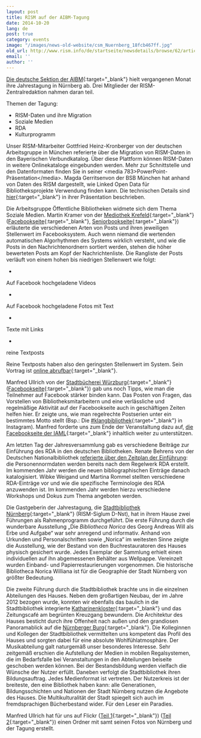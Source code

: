 ```yaml
---
layout: post
title: RISM auf der AIBM-Tagung
date: 2014-10-20
lang: de
post: true
category: events
image: "/images/news-old-website/csm_Nuernberg_18fcb467ff.jpg"
old_url: http://www.rism.info/de/startseite/newsdetails/browse/62/article/64/rism-at-the-aibm-conference.html
email: ''
author: ''
---
```



[Die deutsche Sektion der AIBM](http://www.aibm.info/){:target="_blank"} hielt vergangenen Monat ihre Jahrestagung in Nürnberg ab. Drei Mitglieder der RISM-Zentralredaktion nahmen daran teil.

Themen der Tagung:

- RISM-Daten und ihre Migration
- Soziale Medien
- RDA
- Kulturprogramm

Unser RISM-Mitarbeiter Gottfried Heinz-Kronberger von der deutschen Arbeitsgruppe in München referierte über die Migration von RISM-Daten in den Bayerischen Verbundkatalog. Über diese Plattform können RISM-Daten in weitere Onlinekataloge eingebunden werden. Mehr zur Schnittstelle und den Datenformaten finden Sie in seiner \<media 783\>PowerPoint-Präsentation\</media\>. Magda Gerritsenvon der BSB München hat anhand von Daten des RISM dargestellt, wie Linked Open Data für Bibliotheksprojekte Verwendung finden kann. Die technischen Details sind [hier](http://www.aibm.info/wp-content/uploads/2014/10/Gerritsen_LOD_in_Musikbibliotheken.pdf){:target="_blank"} in ihrer Präsentation beschrieben.



Die Arbeitsgruppe Öffentliche Bibliotheken widmete sich dem Thema Soziale Medien. Martin Kramer von der [Mediothek Krefeld](http://www.mediothek-krefeld.de/){:target="_blank"} ([Facebookseite](https://de-de.facebook.com/Mediothek.Krefeld){:target="_blank"}, [Seniorbookseite](https://www.seniorbook.de/mediothek.krefeld){:target="_blank"}) erläuterte die verschiedenen Arten von Posts und ihren jeweiligen Stellenwert im Facebooksystem. Auch wenn niemand die wertenden automatischen Algorhythmen des Systems wirklich versteht, und wie die Posts in den Nachrichtenordnern sortiert werden, stehen die höher bewerteten Posts am Kopf der Nachrichtenliste. Die Rangliste der Posts verläuft von einem hohen bis niedrigen Stellenwert wie folgt:

-

Auf Facebook hochgeladene Videos

-

Auf Facebook hochgeladene Fotos mit Text

-

Texte mit Links

-

reine Textposts



Reine Textposts haben also den geringsten Stellenwert im System. Sein Vortrag ist [online abrufbar](http://prezi.com/zkjfaz0edbwh/social-media-in-bibliotheken/){:target="_blank"}.



Manfred Ullrich von der [Stadtbücherei Würzburg](http://www.wuerzburg.de/de/buerger/stadtbuecherei/index.html){:target="_blank"} ([Facebookseite](https://de-de.facebook.com/stadtbuecherei.wuerzburg){:target="_blank"}) gab uns noch Tipps, wie man die Teilnehmer auf Facebook stärker binden kann. Das Posten von Fragen, das Vorstellen von Bibliotheksmitarbeitern und eine verlässliche und regelmäßige Aktivität auf der Facebookseite auch in geschäftigen Zeiten helfen hier. Er zeigte uns, wie man regelrechte Postserien unter ein bestimmtes Motto stellt (Bsp.: Die [#klangbibliothek](http://instagram.com/p/uEGbJXAt2Y/){:target="_blank"} in Instagram). Manfred forderte uns zum Ende der Veranstaltung dazu auf, [die Facebookseite der IAML](https://www.facebook.com/iamlaibm){:target="_blank"} inhaltlich weiter zu unterstützen.



Am letzten Tag der Jahresversammlung gab es verschiedene Beiträge zur Einführung des RDA in den deutschen Bibliotheken. Renate Behrens von der Deutschen Nationalbibliothek [referierte über den Zeitplan der Einführung](http://www.aibm.info/tagungen/2014-nuernberg/vortragsfolien/ "external-link-new-window"): die Personennormdaten werden bereits nach dem Regelwerk RDA erstellt. Im kommenden Jahr werden die neuen bibliographischen Einträge danach katalogisiert. Wibke Weigand und Martina Rommel stellten verschiedene RDA-Einträge vor und wie die spezifische Terminologie des RDA anzuwenden ist. Im kommenden Jahr werden hierzu verschiedene Workshops und Dokus zum Thema angeboten werden.



Die Gastgeberin der Jahrestagung, die [Stadtbibliothek Nürnberg](http://www.nuernberg.de/internet/stadtbibliothek/){:target="_blank"} (RISM-Siglum D-Nst), hat in ihrem Hause zwei Führungen als Rahmenprogramm durchgeführt. Die erste Führung durch die wunderbare Ausstellung „Die _Bibliotheca Norica_ des Georg Andreas Will als Erbe und Aufgabe“ war sehr anregend und informativ. Anhand von Urkunden und Personalschriften sowie „Norica“ im weitesten Sinne zeigte die Ausstellung, wie der Bestand von den Buchrestauratoren des Hauses physisch gesichert wurde. Jedes Exemplar der Sammlung erhielt einen individuellen auf ihn abgemessenen Behälter aus Wellpappe. Vereinzelt wurden Einband- und Papierrestaurierungen vorgenommen. Die historische Bibliotheca Norica Williana ist für die Geographie der Stadt Nürnberg von größter Bedeutung.



Die zweite Führung durch die Stadtbibliothek brachte uns in die einzelnen Abteilungen des Hauses. Neben dem großartigen Neubau, der im Jahre 2012 bezogen wurde, konnten wir ebenfalls das baulich in die Stadtbibliothek integrierte [Katharinenkloster](http://de.wikipedia.org/wiki/Katharinenkloster_N%C3%BCrnberg){:target="_blank"} und das Zeitungscafé am begrünten Kreuzgang bewundern. Die Architektur des Hauses besticht durch ihre Offenheit nach außen und den grandiosen Panoramablick auf die [Nürnberger Burg](http://www.kaiserburg-nuernberg.de/){:target="_blank"}. Die Kolleginnen und Kollegen der Stadtbibliothek vermittelten uns kompetent das Profil des Hauses und sorgten dabei für eine absolute Wohlfühlatmosphäre. Der Musikabteilung galt naturgemäß unser besonderes Interesse. Sehr zeitgemäß erschien die Aufstellung der Medien in mobilen Regalsystemen, die im Bedarfsfalle bei Veranstaltungen in den Abteilungen beiseite geschoben werden können. Bei der Bestandsbildung werden vielfach die Wünsche der Nutzer erfüllt. Daneben verfolgt die Stadtbibliothek ihren Bildungsauftrag. Jedes Medienformat ist vertreten. Der Nutzerkreis ist der breiteste, den eine Bibliothek haben kann: alle Generationen, Bildungsschichten und Nationen der Stadt Nürnberg nutzen die Angebote des Hauses. Die Multikulturalität der Stadt spiegelt sich auch im fremdsprachigen Bücherbestand wider. Für den Leser ein Paradies.



Manfred Ullrich hat für uns auf Flickr ([Teil 1](https://www.flickr.com/photos/14172859@N06/sets/72157648512908495/){:target="_blank"}) ([Teil 2](https://www.flickr.com/photos/14172859@N06/sets/72157648758442795/){:target="_blank"}) einen Ordner mit samt seinen Fotos von Nürnberg und der Tagung erstellt.



<script type="text/javascript">var switchTo5x=true;</script><script type="text/javascript" src="http://w.sharethis.com/button/buttons.js"></script><script type="text/javascript">stLight.options({publisher: "9b601438-1ce1-49d8-bfd7-9cff5df54c17", doNotHash: false, doNotCopy: false, hashAddressBar: false});</script>